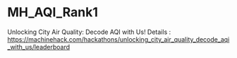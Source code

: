 # MH_AQI_Rank1
Unlocking City Air Quality: Decode AQI with Us!
Details : https://machinehack.com/hackathons/unlocking_city_air_quality_decode_aqi_with_us/leaderboard
